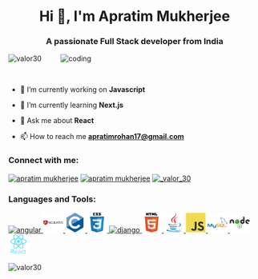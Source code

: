 <h1 align="center">Hi 👋, I'm Apratim Mukherjee</h1>
<h3 align="center">A passionate Full Stack developer from India</h3>
<img align="right" alt="coding" width="400" src="https://www.google.com/imgres?imgurl=https%3A%2F%2Fwww.sarvika.com%2Fwp-content%2Fuploads%2F2021%2F03%2FBackend-Developer-Python-GIF-Dribble.gif&imgrefurl=https%3A%2F%2Fwww.sarvika.com%2F2021%2F03%2F31%2Fprogramming-languages-in-2021%2F&tbnid=XialIsv7hGa1mM&vet=12ahUKEwiko_Om7ZH8AhXni9gFHR1gCtQQMygPegUIARCiAg..i&docid=xv63LyBzMzJjkM&w=800&h=600&q=animated%20coding%20images&hl=en&ved=2ahUKEwiko_Om7ZH8AhXni9gFHR1gCtQQMygPegUIARCiAg">

<p align="left"> <img src="https://komarev.com/ghpvc/?username=valor30&label=Profile%20views&color=0e75b6&style=flat" alt="valor30" /> </p>

<p align="left"> <a href="https://twitter.com/" target="blank"><img src="https://img.shields.io/twitter/follow/?logo=twitter&style=for-the-badge" alt="" /></a> </p>

- 🔭 I’m currently working on **Javascript**

- 🌱 I’m currently learning **Next.js**

- 💬 Ask me about **React**

- 📫 How to reach me **apratimrohan17@gmail.com**

<h3 align="left">Connect with me:</h3>
<p align="left">
<a href="https://linkedin.com/in/apratim mukherjee" target="blank"><img align="center" src="https://raw.githubusercontent.com/rahuldkjain/github-profile-readme-generator/master/src/images/icons/Social/linked-in-alt.svg" alt="apratim mukherjee" height="30" width="40" /></a>
<a href="https://fb.com/apratim mukherjee" target="blank"><img align="center" src="https://raw.githubusercontent.com/rahuldkjain/github-profile-readme-generator/master/src/images/icons/Social/facebook.svg" alt="apratim mukherjee" height="30" width="40" /></a>
<a href="https://instagram.com/_valor_30" target="blank"><img align="center" src="https://raw.githubusercontent.com/rahuldkjain/github-profile-readme-generator/master/src/images/icons/Social/instagram.svg" alt="_valor_30" height="30" width="40" /></a>
</p>

<h3 align="left">Languages and Tools:</h3>
<p align="left"> <a href="https://angular.io" target="_blank" rel="noreferrer"> <img src="https://angular.io/assets/images/logos/angular/angular.svg" alt="angular" width="40" height="40"/> </a> <a href="https://angular.io" target="_blank" rel="noreferrer"> <img src="https://raw.githubusercontent.com/devicons/devicon/master/icons/angularjs/angularjs-original-wordmark.svg" alt="angularjs" width="40" height="40"/> </a> <a href="https://www.cprogramming.com/" target="_blank" rel="noreferrer"> <img src="https://raw.githubusercontent.com/devicons/devicon/master/icons/c/c-original.svg" alt="c" width="40" height="40"/> </a> <a href="https://www.w3schools.com/css/" target="_blank" rel="noreferrer"> <img src="https://raw.githubusercontent.com/devicons/devicon/master/icons/css3/css3-original-wordmark.svg" alt="css3" width="40" height="40"/> </a> <a href="https://www.djangoproject.com/" target="_blank" rel="noreferrer"> <img src="https://cdn.worldvectorlogo.com/logos/django.svg" alt="django" width="40" height="40"/> </a> <a href="https://www.w3.org/html/" target="_blank" rel="noreferrer"> <img src="https://raw.githubusercontent.com/devicons/devicon/master/icons/html5/html5-original-wordmark.svg" alt="html5" width="40" height="40"/> </a> <a href="https://www.java.com" target="_blank" rel="noreferrer"> <img src="https://raw.githubusercontent.com/devicons/devicon/master/icons/java/java-original.svg" alt="java" width="40" height="40"/> </a> <a href="https://developer.mozilla.org/en-US/docs/Web/JavaScript" target="_blank" rel="noreferrer"> <img src="https://raw.githubusercontent.com/devicons/devicon/master/icons/javascript/javascript-original.svg" alt="javascript" width="40" height="40"/> </a> <a href="https://www.mysql.com/" target="_blank" rel="noreferrer"> <img src="https://raw.githubusercontent.com/devicons/devicon/master/icons/mysql/mysql-original-wordmark.svg" alt="mysql" width="40" height="40"/> </a> <a href="https://nodejs.org" target="_blank" rel="noreferrer"> <img src="https://raw.githubusercontent.com/devicons/devicon/master/icons/nodejs/nodejs-original-wordmark.svg" alt="nodejs" width="40" height="40"/> </a> <a href="https://reactjs.org/" target="_blank" rel="noreferrer"> <img src="https://raw.githubusercontent.com/devicons/devicon/master/icons/react/react-original-wordmark.svg" alt="react" width="40" height="40"/> </a> </p>

<p><img align="center" src="https://github-readme-stats.vercel.app/api/top-langs?username=valor30&show_icons=true&locale=en&layout=compact" alt="valor30" /></p>
